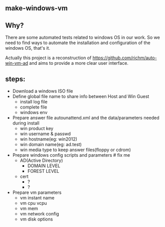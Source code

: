 ## make-windows-vm

## Why?
 There are some automated tests related to windows OS in our work. So we need to find ways to automate the installation and configuration of the windows OS, that's it.
 
 Actually this project is a reconstruction of https://github.com/richm/auto-win-vm-ad and aims to provide a more clear user interface.
 
## steps:
 - Download a windows ISO file
 - Define global file name to share info between Host and Win Guest
   - install log file
   - complete file
   - windows env
 - Prepare answer file autounattend.xml and the data/parameters needed during install
   - win product key
   - win username & passwd
   - win hostname(eg: win2012)
   - win domain name(eg: ad.test)
   - win media type to keep answer files(floppy or cdrom)
 - Prepare windows config scripts and parameters # fix me
   - AD(Active Directory)
     - DOMAIN LEVEL
     - FOREST LEVEL
   - cert
     - ?
     - ?
 - Prepare vm parameters
   - vm instant name
   - vm cpu vcpu
   - vm mem
   - vm network config
   - vm disk options
